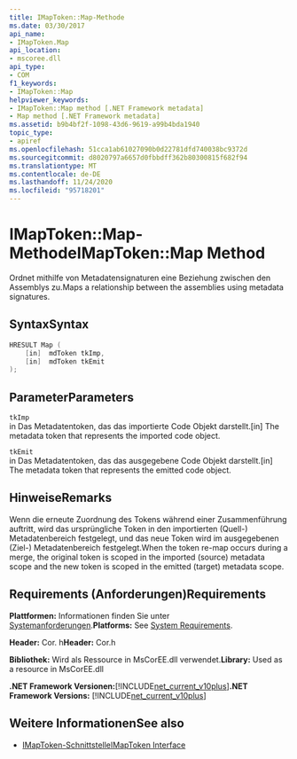 ```yaml
---
title: IMapToken::Map-Methode
ms.date: 03/30/2017
api_name:
- IMapToken.Map
api_location:
- mscoree.dll
api_type:
- COM
f1_keywords:
- IMapToken::Map
helpviewer_keywords:
- IMapToken::Map method [.NET Framework metadata]
- Map method [.NET Framework metadata]
ms.assetid: b9b4bf2f-1098-43d6-9619-a99b4bda1940
topic_type:
- apiref
ms.openlocfilehash: 51cca1ab61027090b0d22781dfd740038bc9372d
ms.sourcegitcommit: d8020797a6657d0fbbdff362b80300815f682f94
ms.translationtype: MT
ms.contentlocale: de-DE
ms.lasthandoff: 11/24/2020
ms.locfileid: "95718201"
---
```

# <a name="imaptokenmap-method"></a><span data-ttu-id="13b86-102">IMapToken::Map-Methode</span><span class="sxs-lookup"><span data-stu-id="13b86-102">IMapToken::Map Method</span></span>

<span data-ttu-id="13b86-103">Ordnet mithilfe von Metadatensignaturen eine Beziehung zwischen den Assemblys zu.</span><span class="sxs-lookup"><span data-stu-id="13b86-103">Maps a relationship between the assemblies using metadata signatures.</span></span>  
  
## <a name="syntax"></a><span data-ttu-id="13b86-104">Syntax</span><span class="sxs-lookup"><span data-stu-id="13b86-104">Syntax</span></span>  
  
```cpp  
HRESULT Map (  
    [in]  mdToken tkImp,
    [in]  mdToken tkEmit  
);  
```  
  
## <a name="parameters"></a><span data-ttu-id="13b86-105">Parameter</span><span class="sxs-lookup"><span data-stu-id="13b86-105">Parameters</span></span>  

 `tkImp`  
 <span data-ttu-id="13b86-106">in Das Metadatentoken, das das importierte Code Objekt darstellt.</span><span class="sxs-lookup"><span data-stu-id="13b86-106">[in] The metadata token that represents the imported code object.</span></span>  
  
 `tkEmit`  
 <span data-ttu-id="13b86-107">in Das Metadatentoken, das das ausgegebene Code Objekt darstellt.</span><span class="sxs-lookup"><span data-stu-id="13b86-107">[in] The metadata token that represents the emitted code object.</span></span>  
  
## <a name="remarks"></a><span data-ttu-id="13b86-108">Hinweise</span><span class="sxs-lookup"><span data-stu-id="13b86-108">Remarks</span></span>  

 <span data-ttu-id="13b86-109">Wenn die erneute Zuordnung des Tokens während einer Zusammenführung auftritt, wird das ursprüngliche Token in den importierten (Quell-) Metadatenbereich festgelegt, und das neue Token wird im ausgegebenen (Ziel-) Metadatenbereich festgelegt.</span><span class="sxs-lookup"><span data-stu-id="13b86-109">When the token re-map occurs during a merge, the original token is scoped in the imported (source) metadata scope and the new token is scoped in the emitted (target) metadata scope.</span></span>  
  
## <a name="requirements"></a><span data-ttu-id="13b86-110">Requirements (Anforderungen)</span><span class="sxs-lookup"><span data-stu-id="13b86-110">Requirements</span></span>  

 <span data-ttu-id="13b86-111">**Plattformen:** Informationen finden Sie unter [Systemanforderungen](../../get-started/system-requirements.md).</span><span class="sxs-lookup"><span data-stu-id="13b86-111">**Platforms:** See [System Requirements](../../get-started/system-requirements.md).</span></span>  
  
 <span data-ttu-id="13b86-112">**Header:** Cor. h</span><span class="sxs-lookup"><span data-stu-id="13b86-112">**Header:** Cor.h</span></span>  
  
 <span data-ttu-id="13b86-113">**Bibliothek:** Wird als Ressource in MsCorEE.dll verwendet.</span><span class="sxs-lookup"><span data-stu-id="13b86-113">**Library:** Used as a resource in MsCorEE.dll</span></span>  
  
 <span data-ttu-id="13b86-114">**.NET Framework Versionen:**[!INCLUDE[net_current_v10plus](../../../../includes/net-current-v10plus-md.md)]</span><span class="sxs-lookup"><span data-stu-id="13b86-114">**.NET Framework Versions:** [!INCLUDE[net_current_v10plus](../../../../includes/net-current-v10plus-md.md)]</span></span>  
  
## <a name="see-also"></a><span data-ttu-id="13b86-115">Weitere Informationen</span><span class="sxs-lookup"><span data-stu-id="13b86-115">See also</span></span>

- [<span data-ttu-id="13b86-116">IMapToken-Schnittstelle</span><span class="sxs-lookup"><span data-stu-id="13b86-116">IMapToken Interface</span></span>](imaptoken-interface.md)
